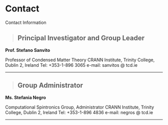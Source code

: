 # Contact

Contact Information

> ## Principal Investigator and Group Leader

**Prof. Stefano Sanvito**

Professor of Condensed Matter Theory
CRANN Institute,
Trinity College,
Dublin 2, Ireland
Tel: +353-1-896 3065
e-mail: sanvitos @ tcd.ie

---

> ## Group Administrator
**Ms. Stefania Negro**

Computational Spintronics Group, Administrator
CRANN Institute,
Trinity College,
Dublin 2, Ireland
Tel: +353-1-896 4836
e-mail: negros @ tcd.ie

---